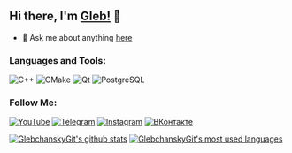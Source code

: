 ## Hi there, I'm [Gleb!](https://www.instagram.com/glebchansky__) 👋

- 💬 Ask me about anything [here](https://vk.com/dogeoveryourhead)

### Languages and Tools:
![C++](https://img.shields.io/badge/C++-3c4149?style=for-the-badge&logo=C%2b%2b&logoColor=6295cb)
![CMake](https://img.shields.io/badge/CMake-3c4149?style=for-the-badge&logo=CMake&logoColor=D76E00)
![Qt](https://img.shields.io/badge/Qt-3c4149?style=for-the-badge&logo=Qt&logoColor=green)
![PostgreSQL](https://img.shields.io/badge/PostgreSQL-3c4149?style=for-the-badge&logo=PostgreSQL&logoColor=F88C00)

### Follow Me:
[![YouTube](https://img.shields.io/badge/-YouTube-3c4149?style=for-the-badge&logo=YouTube&logoColor=f70000)](https://www.youtube.com/c/Glebchansky)
[![Telegram](https://img.shields.io/badge/-Telegram-3c4149?style=for-the-badge&logo=telegram&logoColor=27A0D9)](https://t.me/glebchansky_main)
[![Instagram](https://img.shields.io/badge/-Instagram-3c4149?style=for-the-badge&logo=instagram&logoColor=FF7F50)](https://www.instagram.com/glebchansky__)
[![ВКонтакте](https://img.shields.io/badge/-ВКонтакте-3c4149?style=for-the-badge&logo=Vk&logoColor=4e7db2)](https://vk.com/dogeoveryourhead)

[![GlebchanskyGit's github stats](https://github-readme-stats.vercel.app/api?username=GlebchanskyGit&show_icons=true&theme=material-palenight)](https://github.com/GlebchanskyGit)
[![GlebchanskyGit's most used languages](https://github-readme-stats.vercel.app/api/top-langs/?username=GlebchanskyGit&layout=compact&theme=material-palenight)](https://github.com/GlebchanskyGit)
